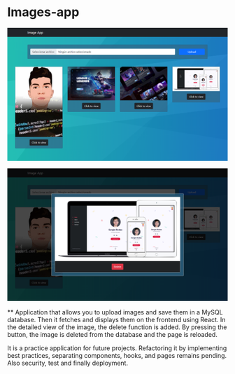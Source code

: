 # Images-app

![Image text](https://github.com/SergioRodas/CRUD-Images-Node-React-MySQL/blob/main/Homepage.png)

![Image text](https://github.com/SergioRodas/CRUD-Images-Node-React-MySQL/blob/main/Details.png)

** Application that allows you to upload images and save them in a MySQL database. 
Then it fetches and displays them on the frontend using React. 
In the detailed view of the image, the delete function is added. By pressing the button, the image is deleted from the database and the page is reloaded.


It is a practice application for future projects.
Refactoring it by implementing best practices, separating components, hooks, and pages remains pending. Also security, test and finally deployment.



